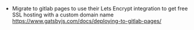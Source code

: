 
- Migrate to gitlab pages to use their Lets Encrypt integration to get free SSL hosting with a custom domain name https://www.gatsbyjs.com/docs/deploying-to-gitlab-pages/